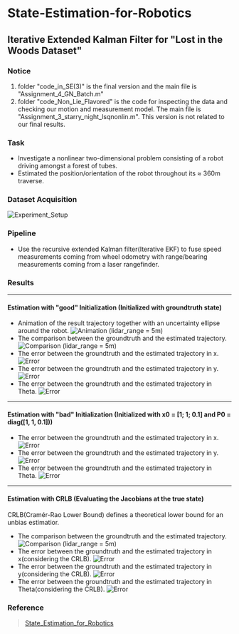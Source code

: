 # State-Estimation-for-Robotics

## Iterative Extended Kalman Filter for "Lost in the Woods Dataset"

### Notice
1. folder "code_in_SE(3)" is the final version and the main file is "Assignment_4_GN_Batch.m"
2. folder "code_Non_Lie_Flavored" is the code for inspecting the data and checking our motion and measurement model. The main file is "Assignment_3_starry_night_lsqnonlin.m". This version is not related to our final results.

### Task
- Investigate a nonlinear two-dimensional problem consisting of a robot driving amongst a forest of tubes. 
- Estimated the position/orientation of the robot throughout its ≈ 360m traverse. 

### Dataset Acquisition

![Experiment_Setup](https://github.com/Vincentive1232/State-Estimation-for-Robotics/blob/master/SER_A3_Final/plots/Experiment_Setup.png)

### Pipeline
- Use the recursive extended Kalman filter(Iterative EKF) to fuse speed measurements coming from wheel odometry with range/bearing measurements coming from a laser rangefinder.

### Results
---
#### Estimation with "good" Initialization (Initialized with groundtruth state)
- Animation of the result trajectory together with an uncertainty ellipse around the robot. ![Animation (lidar_range = 5m)](https://github.com/Vincentive1232/State-Estimation-for-Robotics/blob/master/SER_A3_Final/Result%20Trajectory.gif)
- The comparison between the groundtruth and the estimated trajectory. ![Comparison (lidar_range = 5m)](https://github.com/Vincentive1232/State-Estimation-for-Robotics/blob/master/SER_A3_Final/plots/Path_5.jpg)
- The error between the groundtruth and the estimated trajectory in x. ![Error](https://github.com/Vincentive1232/State-Estimation-for-Robotics/blob/master/SER_A3_Final/plots/x_error_5.jpg)
- The error between the groundtruth and the estimated trajectory in y. ![Error](https://github.com/Vincentive1232/State-Estimation-for-Robotics/blob/master/SER_A3_Final/plots/y_error_5.jpg)
- The error between the groundtruth and the estimated trajectory in Theta. ![Error](https://github.com/Vincentive1232/State-Estimation-for-Robotics/blob/master/SER_A3_Final/plots/Theta_error_5.jpg)

---
#### Estimation with "bad" Initialization (Initialized with x0 = [1; 1; 0.1] and P0 = diag([1, 1, 0.1]))
- The error between the groundtruth and the estimated trajectory in x. ![Error](https://github.com/Vincentive1232/State-Estimation-for-Robotics/blob/master/SER_A3_Final/plots/x_error_bad_5.jpg)
- The error between the groundtruth and the estimated trajectory in y. ![Error](https://github.com/Vincentive1232/State-Estimation-for-Robotics/blob/master/SER_A3_Final/plots/y_error_bad_5.jpg)
- The error between the groundtruth and the estimated trajectory in Theta. ![Error](https://github.com/Vincentive1232/State-Estimation-for-Robotics/blob/master/SER_A3_Final/plots/Theta_error_bad_5.jpg)

---
#### Estimation with CRLB (Evaluating the Jacobians at the true state)
CRLB(Cramér-Rao Lower Bound) defines a theoretical lower bound for an unbias estimatior.
- The comparison between the groundtruth and the estimated trajectory. ![Comparison (lidar_range = 5m)](https://github.com/Vincentive1232/State-Estimation-for-Robotics/blob/master/SER_A3_Final/plots/Trajectory_with_CRLB.png)
- The error between the groundtruth and the estimated trajectory in x(considering the CRLB). ![Error](https://github.com/Vincentive1232/State-Estimation-for-Robotics/blob/master/SER_A3_Final/plots/x_error_CRLB_5.jpg)
- The error between the groundtruth and the estimated trajectory in y(considering the CRLB). ![Error](https://github.com/Vincentive1232/State-Estimation-for-Robotics/blob/master/SER_A3_Final/plots/y_error_CRLB_5.jpg)
- The error between the groundtruth and the estimated trajectory in Theta(considering the CRLB). ![Error](https://github.com/Vincentive1232/State-Estimation-for-Robotics/blob/master/SER_A3_Final/plots/Theta_error_CRLB_5.jpg)


### Reference
> [State_Estimation_for_Robotics](http://asrl.utias.utoronto.ca/~tdb/bib/barfoot_ser24.pdf)
